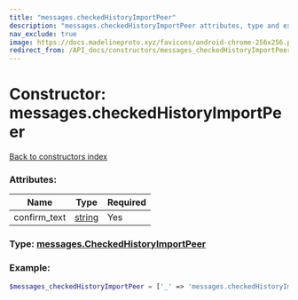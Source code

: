 ```yaml
---
title: "messages.checkedHistoryImportPeer"
description: "messages.checkedHistoryImportPeer attributes, type and example"
nav_exclude: true
image: https://docs.madelineproto.xyz/favicons/android-chrome-256x256.png
redirect_from: /API_docs/constructors/messages_checkedHistoryImportPeer.html
---
```

# Constructor: messages.checkedHistoryImportPeer  
[Back to constructors index](/API_docs/constructors/index.html)



### Attributes:

| Name     |    Type       | Required |
|----------|---------------|----------|
|confirm\_text|[string](/API_docs/types/string.html) | Yes|



### Type: [messages.CheckedHistoryImportPeer](/API_docs/types/messages.CheckedHistoryImportPeer.html)


### Example:

```php
$messages_checkedHistoryImportPeer = ['_' => 'messages.checkedHistoryImportPeer', 'confirm_text' => 'string'];
```  
